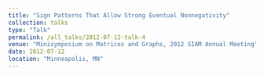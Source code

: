 ```yaml
---
title: "Sign Patterns That Allow Strong Eventual Nonnegativity"
collection: talks
type: "Talk"
permalink: /all_talks/2012-07-12-talk-4
venue: "Minisymposium on Matrices and Graphs, 2012 SIAM Annual Meeting"
date: 2012-07-12
location: "Minneapolis, MN"
---
```

